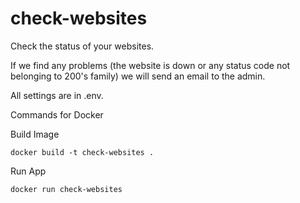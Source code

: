 # check-websites
Check the status of your websites.

If we find any problems (the website is down or any status code not belonging to 200's family) we will send an email to the admin.

All settings are in .env.

Commands for Docker

Build Image
```
docker build -t check-websites .
```

Run App
```
docker run check-websites
```
